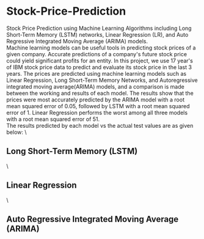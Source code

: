 # Stock-Price-Prediction
Stock Price Prediction using Machine Learning Algorithms including Long Short-Term Memory (LSTM) networks, Linear Regression (LR), and Auto Regressive Integrated Moving Average (ARIMA) models.
\
Machine learning models can be useful tools in predicting stock prices of a given company. Accurate predictions of a company's future stock price could yield significant profits for an entity. In this project, we use 17 year's of IBM stock price data to predict and evaluate its stock price in the last 3 years. The prices are predicted using machine learning models such as Linear Regression, Long Short-Term Memory Networks, and Autoregressive integrated moving average(ARIMA) models, and a comparison is made between the working and results of each model. The results show that the prices were most accurately predicted by the ARIMA model with a root mean squared error of 0.05, followed by LSTM with a root mean squared error of 1. Linear Regression performs the worst among all three models with a root mean squared error of 51.
\
The results predicted by each model vs the actual test values are as given below:
\
## Long Short-Term Memory (LSTM)
\
## Linear Regression
\
## Auto Regressive Integrated Moving Average (ARIMA)
